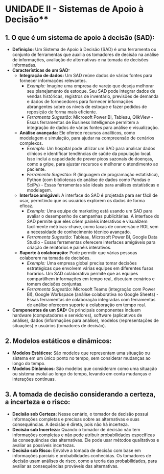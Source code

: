 # UNIDADE II - Sistemas de Apoio à Decisão**

## 1. O que é um sistema de apoio à decisão (SAD):
   - **Definição:** Um Sistema de Apoio à Decisão (SAD) é uma ferramenta ou conjunto de ferramentas que auxilia os tomadores de decisão na análise de informações, avaliação de alternativas e na tomada de decisões informadas.
   - **Características de um SAD:**
      - **Integração de dados:** Um SAD reúne dados de várias fontes para fornecer informações relevantes.
         - *Exemplo:* Imagine uma empresa de varejo que deseja melhorar seu planejamento de estoque. Seu SAD pode integrar dados de vendas históricas, registros de inventário, previsões de demanda e dados de fornecedores para fornecer informações abrangentes sobre os níveis de estoque e fazer pedidos de reposição de forma mais eficiente.
         - *Ferramenta Sugestão:* Microsoft Power BI, Tableau, QlikView - Essas ferramentas de Business Intelligence permitem a integração de dados de várias fontes para análise e visualização.
      - **Análise avançada:** Ele oferece recursos analíticos, como modelagem e simulação, para ajudar na compreensão de cenários complexos.
         - *Exemplo:* Um hospital pode utilizar um SAD para analisar dados clínicos e identificar tendências de saúde da população local. Isso inclui a capacidade de prever picos sazonais de doenças, como a gripe, para ajustar recursos e melhorar o atendimento ao paciente.
         - *Ferramenta Sugestão:* R (linguagem de programação estatística), Python (com bibliotecas de análise de dados como Pandas e SciPy) - Essas ferramentas são ideais para análises estatísticas e modelagem.
      - **Interface amigável:** A interface do SAD é projetada para ser fácil de usar, permitindo que os usuários explorem os dados de forma eficaz.
         - *Exemplo:* Uma equipe de marketing está usando um SAD para avaliar o desempenho de campanhas publicitárias. A interface do SAD permite que eles criem painéis interativos e visualizem facilmente métricas-chave, como taxas de conversão e ROI, sem a necessidade de conhecimento técnico avançado.
         - *Ferramenta Sugestão:* Tableau, Microsoft Power BI, Google Data Studio - Essas ferramentas oferecem interfaces amigáveis para criação de relatórios e painéis interativos.
      - **Suporte à colaboração:** Pode permitir que várias pessoas colaborem na tomada de decisões.
         - *Exemplo:* Uma empresa global precisa tomar decisões estratégicas que envolvem várias equipes em diferentes fusos horários. Um SAD colaborativo permite que as equipes compartilhem informações em tempo real, discutam cenários e tomem decisões conjuntas.
         - *Ferramenta Sugestão:* Microsoft Teams (integração com Power BI), Google Workspace (análise colaborativa no Google Sheets) - Essas ferramentas de colaboração integradas com ferramentas de análise oferecem suporte à colaboração em tempo real.
   - **Componentes de um SAD:** Os principais componentes incluem hardware (computadores e servidores), software (aplicativos de análise), dados (informações para análise), modelos (representações de situações) e usuários (tomadores de decisão).

## 2. Modelos estáticos e dinâmicos:
   - **Modelos Estáticos:** São modelos que representam uma situação ou sistema em um único ponto no tempo, sem considerar mudanças ao longo do tempo.
   - **Modelos Dinâmicos:** São modelos que consideram como uma situação ou sistema evolui ao longo do tempo, levando em conta mudanças e interações contínuas.

## 3. A tomada de decisão considerando a certeza, a incerteza e o risco:
   - **Decisão sob Certeza:** Nesse cenário, o tomador de decisão possui informações completas e precisas sobre as alternativas e suas consequências. A decisão é direta, pois não há incerteza.
   - **Decisão sob Incerteza:** Quando o tomador de decisão não tem informações completas e não pode atribuir probabilidades específicas às consequências das alternativas. Ele pode usar métodos qualitativos e avaliar as possíveis incertezas.
   - **Decisão sob Risco:** Envolve a tomada de decisão com base em informações parciais e probabilidades conhecidas. Os tomadores de decisão usam análises de risco, como a teoria das probabilidades, para avaliar as consequências prováveis das alternativas.
